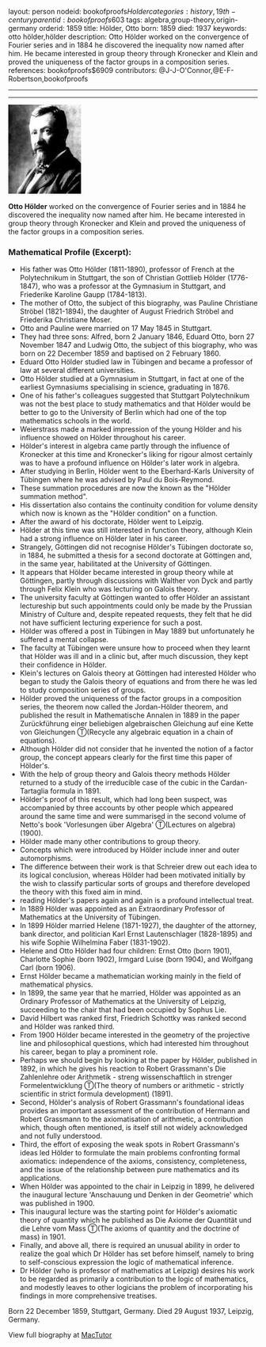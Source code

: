 layout: person
nodeid: bookofproofs$Holder
categories: history,19th-century
parentid: bookofproofs$603
tags: algebra,group-theory,origin-germany
orderid: 1859
title: Hölder, Otto
born: 1859
died: 1937
keywords: otto hölder,hölder
description: Otto Hölder worked on the convergence of Fourier series and in 1884 he discovered the inequality now named after him. He became interested in group theory through Kronecker and Klein and proved the uniqueness of the factor groups in a composition series.
references: bookofproofs$6909
contributors: @J-J-O'Connor,@E-F-Robertson,bookofproofs

---



---

![Holder.jpg](https://github.com/bookofproofs/bookofproofs.github.io/blob/main/_sources/_assets/images/portraits/Holder.jpg?raw=true)

**Otto Hölder** worked on the convergence of Fourier series and in 1884 he discovered the inequality now named after him. He became interested in group theory through Kronecker and Klein and proved the uniqueness of the factor groups in a composition series.

### Mathematical Profile (Excerpt):
* His father was Otto Hölder (1811-1890), professor of French at the Polytechnikum in Stuttgart, the son of Christian Gottlieb Hölder (1776-1847), who was a professor at the Gymnasium in Stuttgart, and Friederike Karoline Gaupp (1784-1813).
* The mother of Otto, the subject of this biography, was Pauline Christiane Ströbel (1821-1894), the daughter of August Friedrich Ströbel and Friederika Christiane Moser.
* Otto and Pauline were married on 17 May 1845 in Stuttgart.
* They had three sons: Alfred, born 2 January 1846, Eduard Otto, born 27 November 1847 and Ludwig Otto, the subject of this biography, who was born on 22 December 1859 and baptised on 2 February 1860.
* Eduard Otto Hölder studied law in Tübingen and became a professor of law at several different universities.
* Otto Hölder studied at a Gymnasium in Stuttgart, in fact at one of the earliest Gymnasiums specialising in science, graduating in 1876.
* One of his father's colleagues suggested that Stuttgart Polytechnikum was not the best place to study mathematics and that Hölder would be better to go to the University of Berlin which had one of the top mathematics schools in the world.
* Weierstrass made a marked impression of the young Hölder and his influence showed on Hölder throughout his career.
* Hölder's interest in algebra came partly through the influence of Kronecker at this time and Kronecker's liking for rigour almost certainly was to have a profound influence on Hölder's later work in algebra.
* After studying in Berlin, Hölder went to the Eberhard-Karls University of Tübingen where he was advised by Paul du Bois-Reymond.
* These summation procedures are now the known as the "Hölder summation method".
* His dissertation also contains the continuity condition for volume density which now is known as the "Hölder condition" on a function.
* After the award of his doctorate, Hölder went to Leipzig.
* Hölder at this time was still interested in function theory, although Klein had a strong influence on Hölder later in his career.
* Strangely, Göttingen did not recognise Hölder's Tübingen doctorate so, in 1884, he submitted a thesis for a second doctorate at Göttingen and, in the same year, habilitated at the University of Göttingen.
* It appears that Hölder became interested in group theory while at Göttingen, partly through discussions with Walther von Dyck and partly through Felix Klein who was lecturing on Galois theory.
* The university faculty at Göttingen wanted to offer Hölder an assistant lectureship but such appointments could only be made by the Prussian Ministry of Culture and, despite repeated requests, they felt that he did not have sufficient lecturing experience for such a post.
* Hölder was offered a post in Tübingen in May 1889 but unfortunately he suffered a mental collapse.
* The faculty at Tübingen were unsure how to proceed when they learnt that Hölder was ill and in a clinic but, after much discussion, they kept their confidence in Hölder.
* Klein's lectures on Galois theory at Göttingen had interested Hölder who began to study the Galois theory of equations and from there he was led to study composition series of groups.
* Hölder proved the uniqueness of the factor groups in a composition series, the theorem now called the Jordan-Hölder theorem, and published the result in Mathematische Annalen in 1889 in the paper Zurückführung einer beliebigen algebraischen Gleichung auf eine Kette von Gleichungen Ⓣ(Recycle any algebraic equation in a chain of equations).
* Although Hölder did not consider that he invented the notion of a factor group, the concept appears clearly for the first time this paper of Hölder's.
* With the help of group theory and Galois theory methods Hölder returned to a study of the irreducible case of the cubic in the Cardan-Tartaglia formula in 1891.
* Hölder's proof of this result, which had long been suspect, was accompanied by three accounts by other people which appeared around the same time and were summarised in the second volume of Netto's book 'Vorlesungen über Algebra' Ⓣ(Lectures on algebra) (1900).
* Hölder made many other contributions to group theory.
* Concepts which were introduced by Hölder include inner and outer automorphisms.
* The difference between their work is that Schreier drew out each idea to its logical conclusion, whereas Hölder had been motivated initially by the wish to classify particular sorts of groups and therefore developed the theory with this fixed aim in mind.
* reading Hölder's papers again and again is a profound intellectual treat.
* In 1889 Hölder was appointed as an Extraordinary Professor of Mathematics at the University of Tübingen.
* In 1899 Hölder married Helene (1871-1927), the daughter of the attorney, bank director, and politician Karl Ernst Lautenschlager (1828-1895) and his wife Sophie Wilhelmina Faber (1831-1902).
* Helene and Otto Hölder had four children: Ernst Otto (born 1901), Charlotte Sophie (born 1902), Irmgard Luise (born 1904), and Wolfgang Carl (born 1906).
* Ernst Hölder became a mathematician working mainly in the field of mathematical physics.
* In 1899, the same year that he married, Hölder was appointed as an Ordinary Professor of Mathematics at the University of Leipzig, succeeding to the chair that had been occupied by Sophus Lie.
* David Hilbert was ranked first, Friedrich Schottky was ranked second and Hölder was ranked third.
* From 1900 Hölder became interested in the geometry of the projective line and philosophical questions, which had interested him throughout his career, began to play a prominent role.
* Perhaps we should begin by looking at the paper by Hölder, published in 1892, in which he gives his reaction to Robert Grassmann's Die Zahlenlehre oder Arithmetik - streng wissenschaftlich in strenger Formelentwicklung Ⓣ(The theory of numbers or arithmetic - strictly scientific in strict formula development) (1891).
* Second, Hölder's analysis of Robert Grassmann's foundational ideas provides an important assessment of the contribution of Hermann and Robert Grassmann to the axiomatisation of arithmetic, a contribution which, though often mentioned, is itself still not widely acknowledged and not fully understood.
* Third, the effort of exposing the weak spots in Robert Grassmann's ideas led Hölder to formulate the main problems confronting formal axiomatics: independence of the axioms, consistency, completeness, and the issue of the relationship between pure mathematics and its applications.
* When Hölder was appointed to the chair in Leipzig in 1899, he delivered the inaugural lecture 'Anschauung und Denken in der Geometrie' which was published in 1900.
* This inaugural lecture was the starting point for Hölder's axiomatic theory of quantity which he published as Die Axiome der Quantität und die Lehre vom Mass Ⓣ(The axioms of quantity and the doctrine of mass) in 1901.
* Finally, and above all, there is required an unusual ability in order to realize the goal which Dr Hölder has set before himself, namely to bring to self-conscious expression the logic of mathematical inference.
* Dr Hölder (who is professor of mathematics at Leipzig) desires his work to be regarded as primarily a contribution to the logic of mathematics, and modestly leaves to other logicians the problem of incorporating his findings in more comprehensive treatises.

Born 22 December 1859, Stuttgart, Germany. Died 29 August 1937, Leipzig, Germany.

View full biography at [MacTutor](https://mathshistory.st-andrews.ac.uk/Biographies/Holder/)
